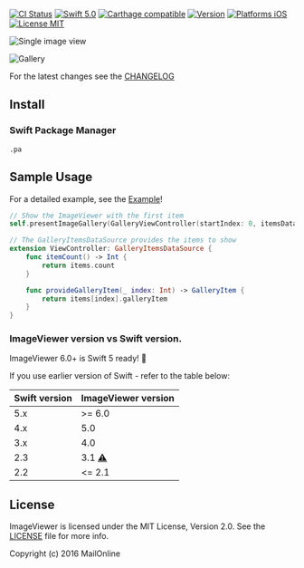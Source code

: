 
[![CI Status](http://img.shields.io/travis/Krisiacik/ImageViewer.svg?style=flat)](https://travis-ci.org/Krisiacik/ImageViewer)
[![Swift 5.0](https://img.shields.io/badge/Swift-5.0-green.svg?style=flat)](https://developer.apple.com/swift/)
[![Carthage compatible](https://img.shields.io/badge/Carthage-compatible-4BC51D.svg?style=flat)](https://github.com/Carthage/Carthage)
[![Version](https://img.shields.io/cocoapods/v/ImageViewer.svg?style=flat)](http://cocoadocs.org/docsets/ImageViewer)
[![Platforms iOS](https://img.shields.io/badge/Platforms-iOS-lightgray.svg?style=flat)](https://developer.apple.com/swift/)
[![License MIT](https://img.shields.io/badge/License-MIT-lightgrey.svg?style=flat)](https://opensource.org/licenses/MIT)

![Single image view](https://github.com/Krisiacik/ImageViewer/blob/master/Documentation/single.gif)

![Gallery](https://github.com/Krisiacik/ImageViewer/blob/master/Documentation/gallery.gif)

For the latest changes see the [CHANGELOG](CHANGELOG.md)

## Install

### Swift Package Manager

```
.pa
```


## Sample Usage

For a detailed example, see the [Example](https://github.com/Krisiacik/ImageViewer/tree/master/Example)!

```swift
// Show the ImageViewer with the first item
self.presentImageGallery(GalleryViewController(startIndex: 0, itemsDataSource: self))

// The GalleryItemsDataSource provides the items to show
extension ViewController: GalleryItemsDataSource {
    func itemCount() -> Int {
        return items.count
    }

    func provideGalleryItem(_ index: Int) -> GalleryItem {
        return items[index].galleryItem
    }
}

```

### ImageViewer version vs Swift version.

ImageViewer 6.0+ is Swift 5 ready! 🎉

If you use earlier version of Swift - refer to the table below:

| Swift version | ImageViewer version               |
| ------------- | --------------------------------- |
| 5.x           | >= 6.0                            |
| 4.x           | 5.0                               |
| 3.x           | 4.0                               |
| 2.3           | 3.1 [⚠️](CHANGELOG.md#version-31) |
| 2.2           | <= 2.1                            |

## License

ImageViewer is licensed under the MIT License, Version 2.0. See the [LICENSE](LICENSE) file for more info.

Copyright (c) 2016 MailOnline
